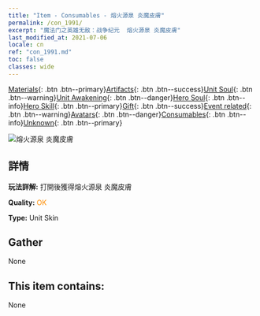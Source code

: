 ```yaml
---
title: "Item - Consumables - 熔火源泉 炎魔皮膚"
permalink: /con_1991/
excerpt: "魔法门之英雄无敌：战争纪元  熔火源泉 炎魔皮膚"
last_modified_at: 2021-07-06
locale: cn
ref: "con_1991.md"
toc: false
classes: wide
---
```

 [Materials](/ItemsCN/){: .btn .btn--primary}[Artifacts](/ItemsCN/Artifacts/){: .btn .btn--success}[Unit Soul](/ItemsCN/UnitSoul/){: .btn .btn--warning}[Unit Awakening](/ItemsCN/UnitAwakening/){: .btn .btn--danger}[Hero Soul](/ItemsCN/HeroSoul/){: .btn .btn--info}[Hero Skill](/ItemsCN/HeroSkill/){: .btn .btn--primary}[Gift](/ItemsCN/Gift/){: .btn .btn--success}[Event related](/ItemsCN/Events/){: .btn .btn--warning}[Avatars](/ItemsCN/Avatars/){: .btn .btn--danger}[Consumables](/ItemsCN/Consumables/){: .btn .btn--info}[Unknown](/ItemsCN/Unknown/){: .btn .btn--primary}

 ![熔火源泉 炎魔皮膚](/images/u/ti_yanmopifu.jpg)

## 詳情
 **玩法詳解:** 打開後獲得熔火源泉 炎魔皮膚

 **Quality:** <span style="color: #FF8C00">OK</span>

 **Type:** Unit Skin

## Gather

  None

## This item contains:

  None

